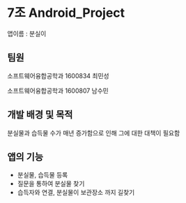 # 7조 Android_Project
앱이름 : 분실이

## 팀원
소프트웨어융합공학과 1600834 최민성

소프트웨어융합공학과 1600807 남수민

## 개발 배경 및 목적
분실물과 습득물 수가 매년 증가함으로 인해 그에 대한 대책이 필요함

## 앱의 기능
* 분실물, 습득물 등록
* 질문을 통하여 분실물 찾기
* 습득자와 연결, 분실물이 보관장소 까지 길찾기   
